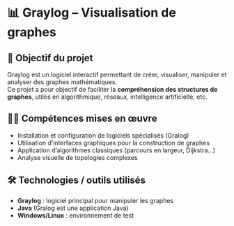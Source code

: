 # 📊 Graylog – Visualisation de graphes

## 🎯 Objectif du projet

Graylog est un logiciel interactif permettant de créer, visualiser, manipuler et analyser des graphes mathématiques.  
Ce projet a pour objectif de faciliter la **compréhension des structures de graphes**, utiles en algorithmique, réseaux, intelligence artificielle, etc.

## 👨‍💻 Compétences mises en œuvre

- Installation et configuration de logiciels spécialisés (Gralog)
- Utilisation d’interfaces graphiques pour la construction de graphes
- Application d’algorithmes classiques (parcours en largeur, Dijkstra…)
- Analyse visuelle de topologies complexes

## 🛠️ Technologies / outils utilisés

- **Graylog** : logiciel principal pour manipuler les graphes
- **Java** (Gralog est une application Java)
- **Windows/Linux** : environnement de test
